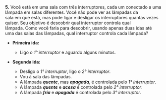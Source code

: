 **5.** Você está em uma sala com três interruptores, cada um conectado a uma lâmpada em salas diferentes. Você não pode ver as lâmpadas da  
 sala em que está, mas pode ligar e desligar os interruptores quantas vezes quiser. Seu objetivo é descobrir qual interruptor controla qual  
 lâmpada. Como você faria para descobrir, usando apenas duas idas até uma das salas das lâmpadas, qual interruptor controla cada lâmpada?

- **Primeira ida:**

  - Ligo o _1° interruptor_ e aguardo alguns minutos.

- **Segunda ida:**
  - Desligo o _1° interruptor_, ligo o _2° interruptor_.
  - Vou à sala das lâmpadas.
  - A lâmpada **_quente_**, mas **_apagada_**, é controlada pelo _1° interruptor_.
  - A lâmpada **_quente_** e **_acesa_** é controlada pelo _2° interruptor_.
  - A lâmpada **_fria_** e **_apagada_** é controlada pelo _3° interruptor_.
